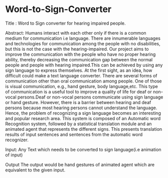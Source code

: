 # Word-to-Sign-Converter
Title :
Word to Sign converter for hearing impaired people.

Abstract:
Humans interact with each other only if there is a common medium for communication i.e language. There are innumerable languages and technologies for communication among the people with no disabilities, but this is not the case with the hearing-impaired. Our project aims to improve the communication with the people who have no proper hearing ability, thereby decreasing the communication gap between the normal people and people with hearing impaired.This can be achieved by using any sign language to express themselves. At the first sight, as an idea, how difficult could make a text language converter. There are several forms of communication other than oral communication among people. One of those is visual communication, e.g., hand gesture, body language,etc. This type of communication is a useful tool to improve a quality of life for deaf or non-vocal persons.Deaf or non-vocal persons communicate using sign language or hand gesture. However, there is a barrier between hearing and deaf persons because most hearing persons cannot understand the language. Hence, the problem of recognizing a sign language becomes an interesting and popular research area. This system is composed of an Automatic word Recognition system, followed by a statistical translation module and an animated agent that represents the different signs. This presents translation results of input sentences and sentences from the automatic word recognizer.

Input:
Any Text which needs to be converted to sign language(i.e animation of input)

Output
The output would be hand gestures of animated agent which are equivalent to the given input.

